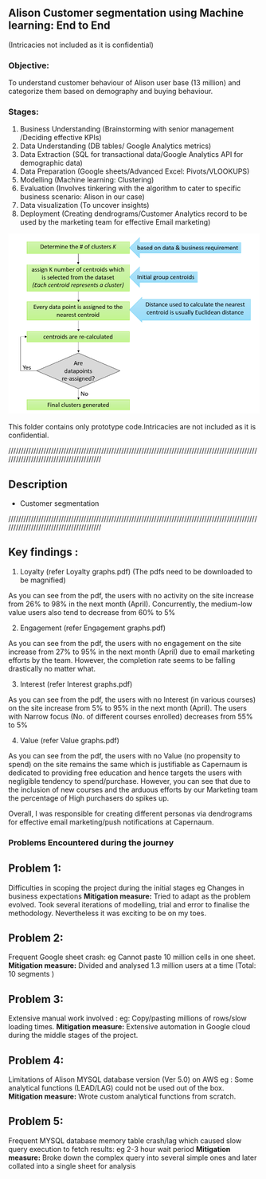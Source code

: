 ## Alison Customer segmentation using Machine learning: End to End 
(Intricacies not included as it is confidential)


### Objective:
 To understand customer behaviour of Alison user base (13 million) and categorize them based on demography and buying behaviour.

### Stages:

1. Business Understanding (Brainstorming with senior management /Deciding effective KPIs)
2. Data Understanding (DB tables/ Google Analytics metrics)
3. Data Extraction (SQL for transactional data/Google Analytics API for demographic data)
4. Data Preparation (Google sheets/Advanced Excel: Pivots/VLOOKUPS)
5. Modelling (Machine learning: Clustering)
6. Evaluation (Involves tinkering with the algorithm to cater to specific business scenario: Alison in our case)
7. Data visualization (To uncover insights)
8. Deployment (Creating dendrograms/Customer Analytics record to be used by the marketing team for effective Email marketing)



![Image of flowchart](https://github.com/Tanay7/Machine-Learning/blob/master/Customer_segmentation/Images/ggg.png)


This folder contains only prototype code.Intricacies are not included as it is confidential.


////////////////////////////////////////////////////////////////////////////////////////////////////////////////////////////////////////
## Description

- Customer segmentation 


////////////////////////////////////////////////////////////////////////////////////////////////////////////////////////////////////////
## Key findings : 

1. Loyalty (refer Loyalty graphs.pdf) (The pdfs need to be downloaded to be magnified)

  As you can see from the pdf, the users with no activity on the site increase from 26% to 98% in the next month (April).
Concurrently, the medium-low value users also tend to decrease from 60% to 5% 

2. Engagement (refer Engagement graphs.pdf)

  As you can see from the pdf, the users with no engagement on the site increase from 27% to 95% in the next month (April) due to email marketing efforts by the team.
  However, the completion rate seems to be falling drastically no matter what.
  
3. Interest (refer Interest graphs.pdf)

  As you can see from the pdf, the users with no Interest (in various courses) on the site increase from 5% to 95% in the next month (April).
  The users with Narrow focus (No. of different courses enrolled) decreases from 55% to 5%

4. Value (refer Value graphs.pdf)

  As you can see from the pdf, the users with no Value (no propensity to spend) on the site remains the same which is justifiable as Capernaum is dedicated to providing free education
  and hence targets the users with negligible tendency to spend/purchase.
  However, you can see that due to the inclusion of new courses and the arduous efforts by our Marketing team the percentage of High purchasers do spikes up.
  
Overall, I was responsible for creating different personas via dendrograms for effective email marketing/push notifications at Capernaum.  


### Problems Encountered during the journey

	
## Problem 1: 
Difficulties in scoping the project during the initial stages eg Changes in business expectations 
**Mitigation measure:** Tried to adapt as the problem evolved.
Took several iterations of modelling, trial and error to finalise the methodology.
Nevertheless it was exciting to be on my toes.
	
## Problem 2:
Frequent Google sheet crash: eg Cannot paste 10 million cells in one sheet.
**Mitigation measure:** Divided and analysed 1.3 million users at a time (Total: 10 segments )
         
## Problem 3:
Extensive manual work involved : eg: Copy/pasting millions of rows/slow loading times. 
**Mitigation measure:** Extensive automation in Google cloud during the middle stages of the project.

## Problem 4:
Limitations of Alison MYSQL database version (Ver 5.0) on AWS eg : Some analytical functions (LEAD/LAG) could not be used out of the box.
**Mitigation measure:** Wrote custom analytical functions from scratch.

## Problem 5:
Frequent MYSQL database memory table crash/lag which caused slow query execution to fetch results: eg 2-3 hour wait period 
**Mitigation measure:** Broke down the complex query into several simple ones and later collated into a single sheet for analysis

